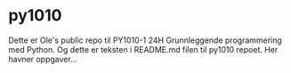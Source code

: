 # py1010
Dette er Ole's public repo til PY1010-1 24H Grunnleggende programmering med Python.
Og dette er teksten i README.md filen til py1010 repoet.
Her havner oppgaver...
